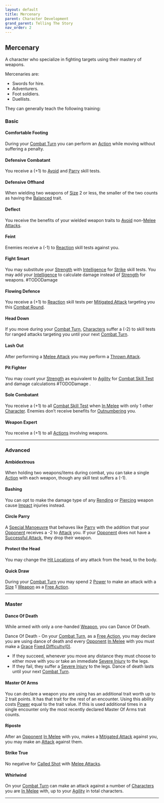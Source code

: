 ```yaml
---
layout: default
title: Mercenary
parent: Character Development
grand_parent: Telling The Story
nav_order: 2
---
```

## Mercenary
A character who specialize in fighting targets using their mastery of weapons.

Mercenaries are: 
* Swords for hire.
* Adventurers.
* Foot soldiers.
* Duellists.

They can generally teach the following training:

### Basic

#### Comfortable Footing
During your [Combat Turn](Terminology#Combat%20Turn) you can perform an [Action](Terminology#Action) while moving without suffering a penalty.

#### Defensive Combatant
You receive a (+1) to [Avoid](Combat#Avoid) and [Parry](Combat#Parry) skill tests.

#### Defensive Offhand
When wielding two weapons of [Size](Weapons#Size) 2 or less, the smaller of the two counts as having the [Balanced](Weapon-Traits#Balanced) trait.

#### Deflect
You receive the benefits of your wielded weapon traits to [Avoid](Combat#Avoid) non-[Melee Attacks](Terminology#Melee%20Attack). 

#### Feint
Enemies receive a (-1) to [Reaction](Terminology#Reaction) skill tests against you.

#### Fight Smart
You may substitute your [Strength](Strength) with [Intelligence](Intelligence) for [Strike](Strength#Strike) skill tests. You may add your [Intelligence](Intelligence) to calculate damage instead of [Strength](Strength) for weapons. #TODODamage 

#### Flowing Defence
You receive a (+1) to [Reaction](Terminology#Reaction) skill tests per [Mitigated Attack](Terminology#Mitigated%20Attack) targeting you this [Combat Round](Terminology#Combat%20Round).

#### Head Down
If you move during your [Combat Turn](Terminology#Combat%20Turn), [Characters](Terminology#Character) suffer a (-2) to skill tests for ranged attacks targeting you until your next [Combat Turn](Terminology#Combat%20Turn).

#### Lash Out
After performing a [Melee Attack](Terminology#Melee%20Attack) you may perform a [Thrown Attack](Terminology#Thrown%20Attack). 
#### Pit Fighter
You may count your [Strength](Strength) as equivalent to [Agility](Agility) for [Combat Skill Test](Terminology#Combat%20Action) and damage calculations #TODODamage .

#### Sole Combatant
You receive a (+1) to all [Combat Skill Test](Terminology#Combat%20Action) when [In Melee](Terminology#In%20Melee) with only 1 other [Character](Terminology#Character).
Enemies don’t receive benefits for [Outnumbering](Combat#Outnumbered) you.

#### Weapon Expert
You receive a (+1) to all [Actions](Terminology#Action) involving weapons. 



---

### Advanced

#### Ambidextrous
When holding two weapons/items during combat, you can take a single [Action](Terminology#Action) with each weapon, though any skill test suffers a (-1).

#### Bashing
You can opt to make the damage type of any [Rending](Combat#Rending) or [Piercing](Combat#Piercing) weapon cause [Impact](Combat#Impact) injuries instead.

#### Circle Parry
A [Special Manoeuvre](Combat#Special%20Manoeuvres) that behaves like [Parry](Combat#Parry) with the addition that your [Opponent](Terminology#Opponent) receives a -2 to [Attack](Terminology#Attack) you. If your [Opponent](Terminology#Opponent) does not have a [Successful Attack](Terminology#Successful%20Attack), they drop their weapon.

#### Protect the Head
You may change the [Hit Locations](Combat#Hit%20Locations) of any attack from the head, to the body.

#### Quick Draw
During your [Combat Turn](Terminology#Combat%20Turn) you may spend 2 [Power](Stats#Power) to make an attack with a [Size](Weapons#Size) 1 [Weapon](Weapons) as a [Free Action](Terminology#Free%20Action).


---

### Master

#### Dance Of Death
While armed with only a one-handed [Weapon](Weapons), you can Dance Of Death.

Dance Of Death - On your [Combat Turn](Terminology#Combat%20Turn), as a [Free Action](Terminology#Free%20Action), you may declare you are using dance of death and every [Opponent](Terminology#Opponent) [In Melee](Terminology#In%20Melee) with you must make a [Grace](Agility#Grace) [Fixed Difficulty(0)](Skills#Fixed%20Difficulty). 
* If they succeed, whenever you move any distance they must choose to either move with you or take an immediate [Severe Injury](Injury#Severe%20Injury) to the legs. 
* If they fail, they suffer a [Severe Injury](Injury#Severe%20Injury) to the legs. 
Dance of death lasts until your next [Combat Turn](Terminology#Combat%20Turn).

#### Master Of Arms
You can declare a weapon you are using has an additional trait worth up to 2 trait points. It has that trait for the rest of an encounter. Using this ability costs [Power](Stats#Power) equal to the trait value. If this is used additional times in a single encounter only the most recently declared Master Of Arms trait counts. 

#### Riposte
After an [Opponent](Terminology#Opponent) [In Melee](Terminology#In%20Melee) with you, makes a [Mitigated Attack](Terminology#Mitigated%20Attack) against you, you may make an [Attack](Terminology#Attack) against them.

#### Strike True
No negative for [Called Shot](Combat#Called%20Shot) with [Melee Attacks](Terminology#Melee%20Attack).

#### Whirlwind
On your [Combat Turn](Terminology#Combat%20Turn) can make an attack against a number of [Characters](Terminology#Character) you are [In Melee](Terminology#In%20Melee) with, up to your [Agility](Agility) in total characters.


---

